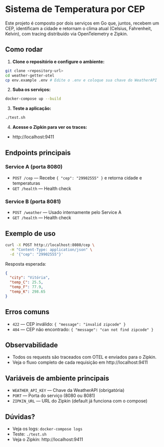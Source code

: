 # Sistema de Temperatura por CEP

Este projeto é composto por dois serviços em Go que, juntos, recebem um CEP, identificam a cidade e retornam o clima atual (Celsius, Fahrenheit, Kelvin), com tracing distribuído via OpenTelemetry e Zipkin.

## Como rodar

1. **Clone o repositório e configure o ambiente:**
```bash
git clone <repository-url>
cd weather-getter-otel
cp env.example .env # Edite o .env e coloque sua chave do WeatherAPI
```

2. **Suba os serviços:**
```bash
docker-compose up --build
```

3. **Teste a aplicação:**
```bash
./test.sh
```

4. **Acesse o Zipkin para ver os traces:**
- http://localhost:9411

## Endpoints principais

### Service A (porta 8080)
- `POST /cep` — Recebe `{ "cep": "29902555" }` e retorna cidade e temperaturas
- `GET /health` — Health check

### Service B (porta 8081)
- `POST /weather` — Usado internamente pelo Service A
- `GET /health` — Health check

## Exemplo de uso

```bash
curl -X POST http://localhost:8080/cep \
  -H "Content-Type: application/json" \
  -d '{"cep": "29902555"}'
```

Resposta esperada:
```json
{
  "city": "Vitória",
  "temp_C": 25.5,
  "temp_F": 77.9,
  "temp_K": 298.65
}
```

## Erros comuns
- `422` — CEP inválido: `{ "message": "invalid zipcode" }`
- `404` — CEP não encontrado: `{ "message": "can not find zipcode" }`

## Observabilidade
- Todos os requests são traceados com OTEL e enviados para o Zipkin.
- Veja o fluxo completo de cada requisição em http://localhost:9411

## Variáveis de ambiente principais
- `WEATHER_API_KEY` — Chave da WeatherAPI (obrigatória)
- `PORT` — Porta do serviço (8080 ou 8081)
- `ZIPKIN_URL` — URL do Zipkin (default já funciona com o compose)

## Dúvidas?
- Veja os logs: `docker-compose logs`
- Teste: `./test.sh`
- Veja o Zipkin: http://localhost:9411
